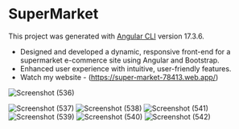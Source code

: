 # SuperMarket

This project was generated with [Angular CLI](https://github.com/angular/angular-cli) version 17.3.6.

- Designed and developed a dynamic, responsive front-end for a supermarket e-commerce site using Angular and Bootstrap. 
- Enhanced user experience with intuitive, user-friendly features.
- Watch my website - (https://super-market-78413.web.app/)


![Screenshot (536)](https://github.com/user-attachments/assets/4a745e82-9e7b-4354-ad36-fd3ff1c4ee4d)

![Screenshot (537)](https://github.com/user-attachments/assets/e6a32d96-0272-4be2-a86a-beaf59230759)
![Screenshot (538)](https://github.com/user-attachments/assets/53840169-0efe-4d81-8304-945b8af029f6)
![Screenshot (541)](https://github.com/user-attachments/assets/bd7e848d-953c-44dc-ae6c-5dc1ab112ee9)
![Screenshot (539)](https://github.com/user-attachments/assets/ffa742ec-d774-4ff2-b143-2beb8a2572de)
![Screenshot (540)](https://github.com/user-attachments/assets/f68d6872-49ad-4daf-ac16-e177acd57d5e)
![Screenshot (542)](https://github.com/user-attachments/assets/8f908bde-a0aa-44c6-9bb6-a5d0d31bf6db)

